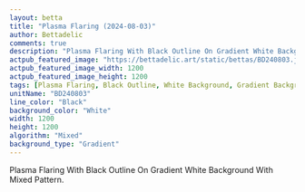 ```yaml
---
layout: betta
title: "Plasma Flaring (2024-08-03)"
author: Bettadelic
comments: true
description: "Plasma Flaring With Black Outline On Gradient White Background With Mixed Pattern."
actpub_featured_image: "https://bettadelic.art/static/bettas/BD240803.jpg"
actpub_featured_image_width: 1200
actpub_featured_image_height: 1200
tags: [Plasma Flaring, Black Outline, White Background, Gradient Background Pattern, Mixed Pattern, August 2024]
unitName: "BD240803"
line_color: "Black"
background_color: "White"
width: 1200
height: 1200
algorithm: "Mixed"
background_type: "Gradient"
---
```


Plasma Flaring With Black Outline On Gradient White Background With Mixed Pattern.
